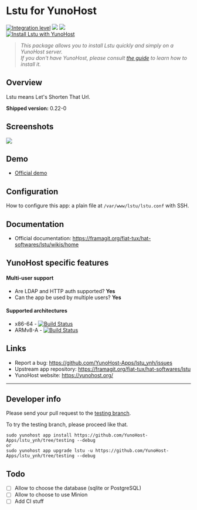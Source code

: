# Lstu for YunoHost

[![Integration level](https://dash.yunohost.org/integration/lstu.svg)](https://dash.yunohost.org/appci/app/lstu) ![](https://ci-apps.yunohost.org/ci/badges/lstu.status.svg) ![](https://ci-apps.yunohost.org/ci/badges/lstu.maintain.svg)  
[![Install Lstu with YunoHost](https://install-app.yunohost.org/install-with-yunohost.png)](https://install-app.yunohost.org/?app=lstu)

> *This package allows you to install Lstu quickly and simply on a YunoHost server.  
If you don't have YunoHost, please consult [the guide](https://yunohost.org/#/install) to learn how to install it.*

## Overview
Lstu means Let's Shorten That Url.

**Shipped version:** 0.22-0

## Screenshots

![](https://framalibre.org/sites/default/files/Screenshot_20161213_120016_1.png)

## Demo

* [Official demo](https://lstu.fr)

## Configuration

How to configure this app: a plain file at `/var/www/lstu/lstu.conf` with SSH.

## Documentation

 * Official documentation: https://framagit.org/fiat-tux/hat-softwares/lstu/wikis/home

## YunoHost specific features

#### Multi-user support

* Are LDAP and HTTP auth supported? **Yes**  
* Can the app be used by multiple users? **Yes**

#### Supported architectures

* x86-64 - [![Build Status](https://ci-apps.yunohost.org/ci/logs/lstu%20%28Apps%29.svg)](https://ci-apps.yunohost.org/ci/apps/lstu/)
* ARMv8-A - [![Build Status](https://ci-apps-arm.yunohost.org/ci/logs/lstu%20%28Apps%29.svg)](https://ci-apps-arm.yunohost.org/ci/apps/lstu/)

## Links

 * Report a bug: https://github.com/YunoHost-Apps/lstu_ynh/issues
 * Upstream app repository: https://framagit.org/fiat-tux/hat-softwares/lstu
 * YunoHost website: https://yunohost.org/

---

## Developer info

Please send your pull request to the [testing branch](https://github.com/YunoHost-Apps/lstu_ynh/tree/testing).

To try the testing branch, please proceed like that.
```
sudo yunohost app install https://github.com/YunoHost-Apps/lstu_ynh/tree/testing --debug
or
sudo yunohost app upgrade lstu -u https://github.com/YunoHost-Apps/lstu_ynh/tree/testing --debug
```

## Todo

- [ ] Allow to choose the database (sqlite or PostgreSQL)
- [ ] Allow to choose to use Minion
- [ ] Add CI stuff
